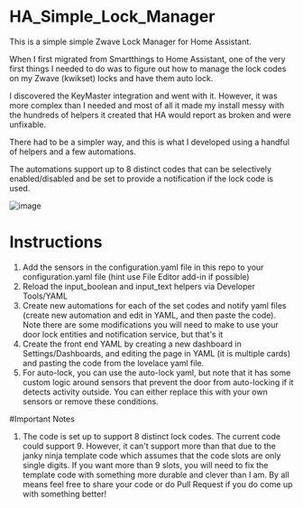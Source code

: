 # HA_Simple_Lock_Manager
This is a simple simple Zwave Lock Manager for Home Assistant.

When I first migrated from Smartthings to Home Assistant, one of the very first things I needed to do was to figure out how to manage the lock codes on my Zwave (kwikset) locks and have them auto lock.

I discovered the KeyMaster integration and went with it.  However, it was more complex than I needed and most of all it made my install messy with the hundreds of helpers it created that HA would report as broken and were unfixable. 

There had to be a simpler way, and this is what I developed using a handful of helpers and a few automations.

The automations support up to 8 distinct codes that can be selectively enabled/disabled and be set to provide a notification if the lock code is used.

![image](https://user-images.githubusercontent.com/25288127/208971061-797fa4b9-3915-4080-887a-2de3f22d9b04.png)

# Instructions
1) Add the sensors in the configuration.yaml file in this repo to your configuration.yaml file (hint use File Editor add-in if possible)
2) Reload the input_boolean and input_text helpers via Developer Tools/YAML
3) Create new automations for each of the set codes and notify yaml files (create new automation and edit in YAML, and then paste the code).  Note there are some modifications you will need to make to use your door lock entities and notification service, but that's it
4) Create the front end YAML by creating a new dashboard in Settings/Dashboards, and editing the page in YAML (it is multiple cards) and pasting the code from the lovelace yaml file.
5) For auto-lock, you can use the auto-lock yaml, but note that it has some custom logic around sensors that prevent the door from auto-locking if it detects activity outside.  You can either replace this with your own sensors or remove these conditions.

#Important Notes
1) The code is set up to support 8 distinct lock codes.  The current code could support 9.  However, it can't support more than that due to the janky ninja template code which assumes that the code slots are only single digits.  If you want more than 9 slots, you will need to fix the template code with something more durable and clever than I am.  By all means feel free to share your code or do Pull Request if you do come up with something better!
